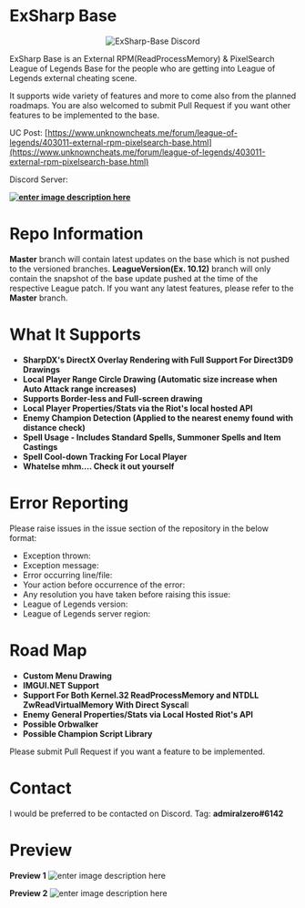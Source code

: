 # ExSharp Base

<p align="center">
  <img src="https://i.imgur.com/ryUT9k7.png" alt="ExSharp-Base Discord" style="max-width:295px"/>
</p>

ExSharp Base is an External RPM(ReadProcessMemory) & PixelSearch League of Legends Base for the people who are getting into League of Legends external cheating scene.

It supports wide variety of features and more to come also from the planned roadmaps. You are also welcomed to submit Pull Request if you want other features to be implemented to the base.

UC Post: [https://www.unknowncheats.me/forum/league-of-legends/403011-external-rpm-pixelsearch-base.html](https://www.unknowncheats.me/forum/league-of-legends/403011-external-rpm-pixelsearch-base.html)

Discord Server:

**[![enter image description here](https://discordapp.com/api/guilds/725126802493669376/widget.png?style=banner2)](https://discord.gg/wN8bX89)**

# Repo Information
**Master** branch will contain latest updates on the base which is not pushed to the versioned branches.
**LeagueVersion(Ex. 10.12)** branch will only contain the snapshot of the base update pushed at the time of the respective League patch. If you want any latest features, please refer to the **Master** branch.

# What It Supports
  - **SharpDX's DirectX Overlay Rendering with Full Support For Direct3D9 Drawings**
  - **Local Player Range Circle Drawing (Automatic size increase when Auto Attack range increases)** 
  - **Supports Border-less and Full-screen drawing**  
-   **Local Player Properties/Stats via the Riot's local hosted API**
-   **Enemy Champion Detection (Applied to the nearest enemy found with distance check)**  
-   **Spell Usage - Includes Standard Spells, Summoner Spells and Item Castings**
-   **Spell Cool-down Tracking For Local Player**
-  **Whatelse mhm.... Check it out yourself**

# Error Reporting
Please raise issues in the issue section of the repository in the below format:

- Exception thrown: 
- Exception message: 
- Error occurring line/file: 
- Your action before occurrence of the error: 
- Any resolution you have taken before raising this issue: 
- League of Legends version: 
- League of Legends server region: 


# Road Map
 - **Custom Menu Drawing**
 - **IMGUI.NET Support**
 - **Support For Both Kernel.32 ReadProcessMemory and NTDLL ZwReadVirtualMemory With Direct Syscal**l
 - **Enemy General Properties/Stats via Local Hosted Riot's API**
 - **Possible Orbwalker**
 - **Possible Champion Script Library**

Please submit Pull Request if you want a feature to be implemented.

# Contact
I would be preferred to be contacted on Discord.
Tag: **admiralzero#6142**

# Preview

**Preview 1**
![enter image description here](https://i.imgur.com/aWxvqTQ.png)

**Preview 2**
![enter image description here](https://i.imgur.com/FCyi5YA.png)

